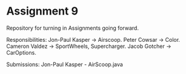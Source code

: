 # Assignment 9
Repository for turning in Assignments going forward.

Responsibilities:
    Jon-Paul Kasper -> Airscoop.
    Peter Cowsar -> Color.
    Cameron Valdez -> SportWheels, Supercharger.
    Jacob Gotcher -> CarOptions.

Submissions:
  Jon-Paul Kasper - AirScoop.java
